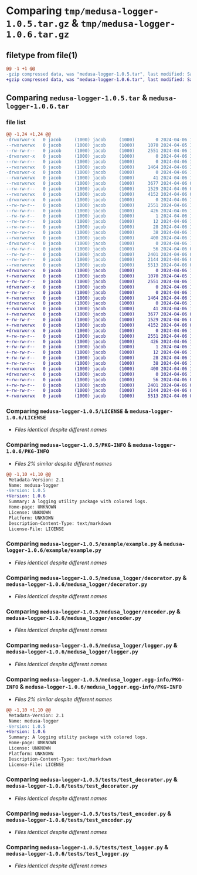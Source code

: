 # Comparing `tmp/medusa-logger-1.0.5.tar.gz` & `tmp/medusa-logger-1.0.6.tar.gz`

## filetype from file(1)

```diff
@@ -1 +1 @@
-gzip compressed data, was "medusa-logger-1.0.5.tar", last modified: Sat Apr  6 17:02:20 2024, max compression
+gzip compressed data, was "medusa-logger-1.0.6.tar", last modified: Sat Apr  6 17:10:29 2024, max compression
```

## Comparing `medusa-logger-1.0.5.tar` & `medusa-logger-1.0.6.tar`

### file list

```diff
@@ -1,24 +1,24 @@
-drwxrwxr-x   0 jacob     (1000) jacob     (1000)        0 2024-04-06 17:02:20.378543 medusa-logger-1.0.5/
--rwxrwxrwx   0 jacob     (1000) jacob     (1000)     1070 2024-04-05 16:36:38.000000 medusa-logger-1.0.5/LICENSE
--rw-rw-r--   0 jacob     (1000) jacob     (1000)     2551 2024-04-06 17:02:20.374543 medusa-logger-1.0.5/PKG-INFO
-drwxrwxr-x   0 jacob     (1000) jacob     (1000)        0 2024-04-06 17:02:20.374543 medusa-logger-1.0.5/example/
--rw-rw-r--   0 jacob     (1000) jacob     (1000)        0 2024-04-06 15:39:29.000000 medusa-logger-1.0.5/example/__init__.py
--rwxrwxrwx   0 jacob     (1000) jacob     (1000)     1464 2024-04-06 16:22:30.000000 medusa-logger-1.0.5/example/example.py
-drwxrwxr-x   0 jacob     (1000) jacob     (1000)        0 2024-04-06 17:02:20.374543 medusa-logger-1.0.5/medusa_logger/
--rwxrwxrwx   0 jacob     (1000) jacob     (1000)       41 2024-04-06 16:22:42.000000 medusa-logger-1.0.5/medusa_logger/__init__.py
--rwxrwxrwx   0 jacob     (1000) jacob     (1000)     3677 2024-04-06 06:46:18.000000 medusa-logger-1.0.5/medusa_logger/decorator.py
--rw-rw-r--   0 jacob     (1000) jacob     (1000)     1529 2024-04-06 06:49:50.000000 medusa-logger-1.0.5/medusa_logger/encoder.py
--rwxrwxrwx   0 jacob     (1000) jacob     (1000)     4152 2024-04-06 04:36:41.000000 medusa-logger-1.0.5/medusa_logger/logger.py
-drwxrwxr-x   0 jacob     (1000) jacob     (1000)        0 2024-04-06 17:02:20.374543 medusa-logger-1.0.5/medusa_logger.egg-info/
--rw-rw-r--   0 jacob     (1000) jacob     (1000)     2551 2024-04-06 17:02:20.000000 medusa-logger-1.0.5/medusa_logger.egg-info/PKG-INFO
--rw-rw-r--   0 jacob     (1000) jacob     (1000)      426 2024-04-06 17:02:20.000000 medusa-logger-1.0.5/medusa_logger.egg-info/SOURCES.txt
--rw-rw-r--   0 jacob     (1000) jacob     (1000)        1 2024-04-06 17:02:20.000000 medusa-logger-1.0.5/medusa_logger.egg-info/dependency_links.txt
--rw-rw-r--   0 jacob     (1000) jacob     (1000)       12 2024-04-06 17:02:20.000000 medusa-logger-1.0.5/medusa_logger.egg-info/requires.txt
--rw-rw-r--   0 jacob     (1000) jacob     (1000)       28 2024-04-06 17:02:20.000000 medusa-logger-1.0.5/medusa_logger.egg-info/top_level.txt
--rw-rw-r--   0 jacob     (1000) jacob     (1000)       38 2024-04-06 17:02:20.378543 medusa-logger-1.0.5/setup.cfg
--rwxrwxrwx   0 jacob     (1000) jacob     (1000)      400 2024-04-06 17:02:20.000000 medusa-logger-1.0.5/setup.py
-drwxrwxr-x   0 jacob     (1000) jacob     (1000)        0 2024-04-06 17:02:20.374543 medusa-logger-1.0.5/tests/
--rw-rw-r--   0 jacob     (1000) jacob     (1000)       56 2024-04-06 04:57:59.000000 medusa-logger-1.0.5/tests/__init__.py
--rw-rw-r--   0 jacob     (1000) jacob     (1000)     2401 2024-04-06 05:38:53.000000 medusa-logger-1.0.5/tests/test_decorator.py
--rw-rw-r--   0 jacob     (1000) jacob     (1000)     2144 2024-04-06 05:42:53.000000 medusa-logger-1.0.5/tests/test_encoder.py
--rwxrwxrwx   0 jacob     (1000) jacob     (1000)     5513 2024-04-06 05:54:38.000000 medusa-logger-1.0.5/tests/test_logger.py
+drwxrwxr-x   0 jacob     (1000) jacob     (1000)        0 2024-04-06 17:10:29.797615 medusa-logger-1.0.6/
+-rwxrwxrwx   0 jacob     (1000) jacob     (1000)     1070 2024-04-05 16:36:38.000000 medusa-logger-1.0.6/LICENSE
+-rw-rw-r--   0 jacob     (1000) jacob     (1000)     2551 2024-04-06 17:10:29.793614 medusa-logger-1.0.6/PKG-INFO
+drwxrwxr-x   0 jacob     (1000) jacob     (1000)        0 2024-04-06 17:10:29.793614 medusa-logger-1.0.6/example/
+-rw-rw-r--   0 jacob     (1000) jacob     (1000)        0 2024-04-06 15:39:29.000000 medusa-logger-1.0.6/example/__init__.py
+-rwxrwxrwx   0 jacob     (1000) jacob     (1000)     1464 2024-04-06 16:22:30.000000 medusa-logger-1.0.6/example/example.py
+drwxrwxr-x   0 jacob     (1000) jacob     (1000)        0 2024-04-06 17:10:29.793614 medusa-logger-1.0.6/medusa_logger/
+-rwxrwxrwx   0 jacob     (1000) jacob     (1000)       41 2024-04-06 16:22:42.000000 medusa-logger-1.0.6/medusa_logger/__init__.py
+-rwxrwxrwx   0 jacob     (1000) jacob     (1000)     3677 2024-04-06 06:46:18.000000 medusa-logger-1.0.6/medusa_logger/decorator.py
+-rw-rw-r--   0 jacob     (1000) jacob     (1000)     1529 2024-04-06 06:49:50.000000 medusa-logger-1.0.6/medusa_logger/encoder.py
+-rwxrwxrwx   0 jacob     (1000) jacob     (1000)     4152 2024-04-06 04:36:41.000000 medusa-logger-1.0.6/medusa_logger/logger.py
+drwxrwxr-x   0 jacob     (1000) jacob     (1000)        0 2024-04-06 17:10:29.793614 medusa-logger-1.0.6/medusa_logger.egg-info/
+-rw-rw-r--   0 jacob     (1000) jacob     (1000)     2551 2024-04-06 17:10:29.000000 medusa-logger-1.0.6/medusa_logger.egg-info/PKG-INFO
+-rw-rw-r--   0 jacob     (1000) jacob     (1000)      426 2024-04-06 17:10:29.000000 medusa-logger-1.0.6/medusa_logger.egg-info/SOURCES.txt
+-rw-rw-r--   0 jacob     (1000) jacob     (1000)        1 2024-04-06 17:10:29.000000 medusa-logger-1.0.6/medusa_logger.egg-info/dependency_links.txt
+-rw-rw-r--   0 jacob     (1000) jacob     (1000)       12 2024-04-06 17:10:29.000000 medusa-logger-1.0.6/medusa_logger.egg-info/requires.txt
+-rw-rw-r--   0 jacob     (1000) jacob     (1000)       28 2024-04-06 17:10:29.000000 medusa-logger-1.0.6/medusa_logger.egg-info/top_level.txt
+-rw-rw-r--   0 jacob     (1000) jacob     (1000)       38 2024-04-06 17:10:29.797615 medusa-logger-1.0.6/setup.cfg
+-rwxrwxrwx   0 jacob     (1000) jacob     (1000)      400 2024-04-06 17:10:29.000000 medusa-logger-1.0.6/setup.py
+drwxrwxr-x   0 jacob     (1000) jacob     (1000)        0 2024-04-06 17:10:29.793614 medusa-logger-1.0.6/tests/
+-rw-rw-r--   0 jacob     (1000) jacob     (1000)       56 2024-04-06 04:57:59.000000 medusa-logger-1.0.6/tests/__init__.py
+-rw-rw-r--   0 jacob     (1000) jacob     (1000)     2401 2024-04-06 05:38:53.000000 medusa-logger-1.0.6/tests/test_decorator.py
+-rw-rw-r--   0 jacob     (1000) jacob     (1000)     2144 2024-04-06 05:42:53.000000 medusa-logger-1.0.6/tests/test_encoder.py
+-rwxrwxrwx   0 jacob     (1000) jacob     (1000)     5513 2024-04-06 05:54:38.000000 medusa-logger-1.0.6/tests/test_logger.py
```

### Comparing `medusa-logger-1.0.5/LICENSE` & `medusa-logger-1.0.6/LICENSE`

 * *Files identical despite different names*

### Comparing `medusa-logger-1.0.5/PKG-INFO` & `medusa-logger-1.0.6/PKG-INFO`

 * *Files 2% similar despite different names*

```diff
@@ -1,10 +1,10 @@
 Metadata-Version: 2.1
 Name: medusa-logger
-Version: 1.0.5
+Version: 1.0.6
 Summary: A logging utility package with colored logs.
 Home-page: UNKNOWN
 License: UNKNOWN
 Platform: UNKNOWN
 Description-Content-Type: text/markdown
 License-File: LICENSE
```

### Comparing `medusa-logger-1.0.5/example/example.py` & `medusa-logger-1.0.6/example/example.py`

 * *Files identical despite different names*

### Comparing `medusa-logger-1.0.5/medusa_logger/decorator.py` & `medusa-logger-1.0.6/medusa_logger/decorator.py`

 * *Files identical despite different names*

### Comparing `medusa-logger-1.0.5/medusa_logger/encoder.py` & `medusa-logger-1.0.6/medusa_logger/encoder.py`

 * *Files identical despite different names*

### Comparing `medusa-logger-1.0.5/medusa_logger/logger.py` & `medusa-logger-1.0.6/medusa_logger/logger.py`

 * *Files identical despite different names*

### Comparing `medusa-logger-1.0.5/medusa_logger.egg-info/PKG-INFO` & `medusa-logger-1.0.6/medusa_logger.egg-info/PKG-INFO`

 * *Files 2% similar despite different names*

```diff
@@ -1,10 +1,10 @@
 Metadata-Version: 2.1
 Name: medusa-logger
-Version: 1.0.5
+Version: 1.0.6
 Summary: A logging utility package with colored logs.
 Home-page: UNKNOWN
 License: UNKNOWN
 Platform: UNKNOWN
 Description-Content-Type: text/markdown
 License-File: LICENSE
```

### Comparing `medusa-logger-1.0.5/tests/test_decorator.py` & `medusa-logger-1.0.6/tests/test_decorator.py`

 * *Files identical despite different names*

### Comparing `medusa-logger-1.0.5/tests/test_encoder.py` & `medusa-logger-1.0.6/tests/test_encoder.py`

 * *Files identical despite different names*

### Comparing `medusa-logger-1.0.5/tests/test_logger.py` & `medusa-logger-1.0.6/tests/test_logger.py`

 * *Files identical despite different names*

